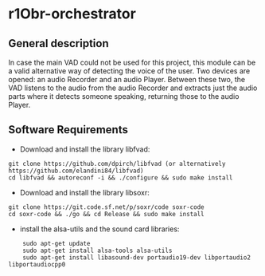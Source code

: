 # r1Obr-orchestrator

## General description
In case the main VAD could not be used for this project, this module can be a valid alternative way of detecting the voice of the user.
Two devices are opened: an audio Recorder and an audio Player.
Between these two, the VAD listens to the audio from the audio Recorder and extracts just the audio parts where it detects someone speaking, returning those to the audio Player.

## Software Requirements
- Download and install the library libfvad:  
```
git clone https://github.com/dpirch/libfvad (or alternatively https://github.com/elandini84/libfvad) 
cd libfvad && autoreconf -i && ./configure && sudo make install
```
- Download and install the library libsoxr: 
```
git clone https://git.code.sf.net/p/soxr/code soxr-code
cd soxr-code && ./go && cd Release && sudo make install
```
- install the alsa-utils and the sound card libraries: 
```
    sudo apt-get update
    sudo apt-get install alsa-tools alsa-utils
    sudo apt-get install libasound-dev portaudio19-dev libportaudio2 libportaudiocpp0
```